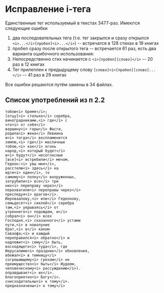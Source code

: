 # Исправление i-тега

Единственные тег используемый в текстах 3477-раз.
Имеются следующие ошибки

1. два последовательных тега (т.е. тег закрылся и сразу открылся `<i>...</i>[пробел]<i>...</i>`) -- встречатся в 128 стихах в 19 книгах
2. пробел сразу после открытого тега -- встречается 61 раз, есть два варианта ошибочного использования:
 1. Непосредственно стих начинается с `<i>[пробел][слово]</i>` -- 20 раз в 12 книгах
 2. Тег прилеплен к предыдущему слову `[слово]<i>[пробел][слово]...</i>` -- 41 раз в 29 книгах


Все ошибки решаются путём замены в 34 файлах.

## Список употреблений из п 2.2
```другой<i> стороны</i>. И
тобою<i> бремя</i>;
[отцу]<i> столько</i> серебра,
виноградниками,<i> где</i> с
что<i> от себя</i>
вершину<i> горы</i> Фасги,
родила<i> жена</i> Левиина
и<i> тогда</i> воспламенится
землю,<i> где</i> масличные
тобою,<i> как</i> огонь
народ,<i> который будет</i>
и<i> будут</i> несогласные
[все]<i> истребили</i> мечом.
Гедеон:<i> увы мне</i>,
расстелю<i> здесь</i> на
идти<i> один</i>, то
самому<i> полку</i> вооруженных,
затрубили<i> все</i> три
них<i> переправу через</i>
перехватили<i> переправы через</i>
преследуя<i> врагов</i>.
Иероваалову,<i> или</i> Гедеонову,
семьдесят<i> сиклей</i> серебра
там,<i> укрываясь</i> от
утреннего<i> подождем, и</i>
собрал<i> он</i> всех
Господня,<i> сказанного</i> устами
пути,<i> в новолуние
брат,<i> в</i> каком
Саваофа;<i> и каждый
переправился<i> обратно</i> и
надлежит<i> сему</i> быть,
восходящего<i> туда</i>, где
Иерусалиме<i> праздник</i> обновления,
вбежал<i> в темницу</i>
согрешающему<i> грехом</i> не
преимущество<i> быть</i> Иудеем,
человеческому<i> рассуждению</i>).
оправдывает<i> их</i>.
благоприятно<i> Богу</i>.
снисходительны<i> к тому</i>.
предназначены<i> к тому</i>
```